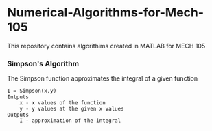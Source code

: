 # Numerical-Algorithms-for-Mech-105
This repository contains algorithims created in MATLAB for MECH 105
### Simpson's Algorithm
The Simpson function approximates the integral of a given function

    I = Simpson(x,y)
    Intputs
        x - x values of the function
        y - y values at the given x values
    Outputs
        I - approximation of the integral
       
